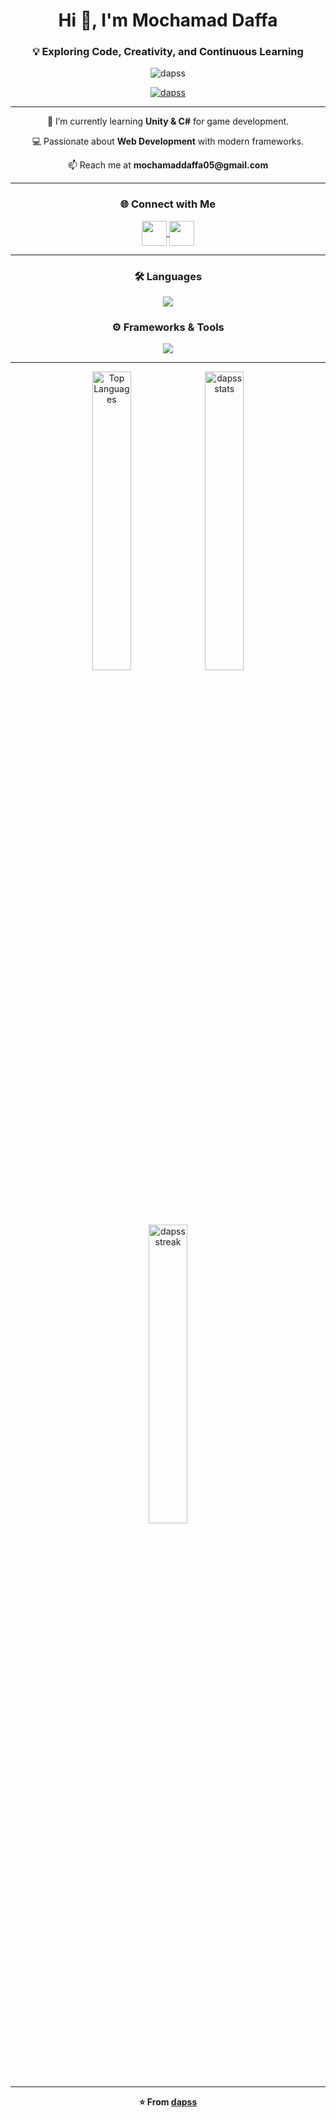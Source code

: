 <h1 align="center">Hi 👋, I'm Mochamad Daffa</h1>
<h3 align="center">💡 Exploring Code, Creativity, and Continuous Learning</h3>

<p align="center">
  <img src="https://komarev.com/ghpvc/?username=dapss&label=Profile+Views&style=for-the-badge&color=blueviolet" alt="dapss" />
</p>

<p align="center">
  <a href="https://github.com/ryo-ma/github-profile-trophy">
    <img src="https://github-profile-trophy.vercel.app/?username=dapss&theme=tokyonight&no-frame=true&row=1&margin-w=15&margin-h=15" alt="dapss" />
  </a>
</p>

---

<p align="center">🌱 I’m currently learning <b>Unity & C#</b> for game development.</p>
<p align="center">💻 Passionate about <b>Web Development</b> with modern frameworks.</p>
<p align="center">📫 Reach me at <b>mochamaddaffa05@gmail.com</b></p>

---

<h3 align="center">🌐 Connect with Me</h3>
<p align="center">
  <a href="https://www.linkedin.com/in/mochamaddaffa" target="blank">
    <img align="center" src="https://skillicons.dev/icons?i=linkedin" height="40" width="40" />
  </a>
  <a href="https://instagram.com/_daaps" target="blank">
    <img align="center" src="https://skillicons.dev/icons?i=instagram" height="40" width="40" />
  </a>
</p>

---

<h3 align="center">🛠️ Languages</h3>
<p align="center">
  <img src="https://skillicons.dev/icons?i=html,css,js,php,py,java,cs" />
</p>

<h3 align="center">⚙️ Frameworks & Tools</h3>
<p align="center">
  <img src="https://skillicons.dev/icons?i=react,laravel,unity,mysql,vscode,git" />
</p>

---

<p align="center">
  <img src="https://github-readme-stats.vercel.app/api/top-langs?username=dapss&layout=compact&theme=tokyonight&hide_border=true" alt="Top Languages" width="35%" />
  <img src="https://github-readme-stats.vercel.app/api?username=dapss&show_icons=true&theme=tokyonight&hide_border=true" alt="dapss stats" width="35%" />
  <img src="https://github-readme-streak-stats.herokuapp.com/?user=dapss&theme=tokyonight&hide_border=true" alt="dapss streak" width="35%" />
</p>

---

<p align="center">
  <b>⭐️ From <a href="https://github.com/dapss">dapss</a></b>
</p>
